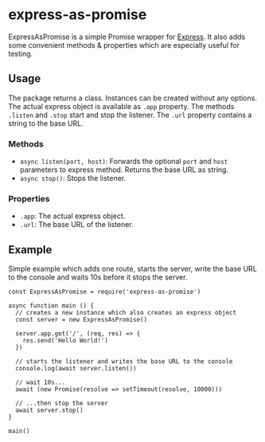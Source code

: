# express-as-promise

ExpressAsPromise is a simple Promise wrapper for [Express](http://expressjs.com/).
It also adds some convenient methods & properties which are especially useful for testing.

## Usage

The package returns a class.
Instances can be created without any options.
The actual express object is available as `.app` property.
The methods `.listen` and `.stop` start and stop the listener.
The `.url` property contains a string to the base URL.

### Methods

- `async listen(port, host)`: Forwards the optional `port` and `host` parameters to express method.
  Returns the base URL as string.
- `async stop()`: Stops the listener. 

### Properties 

- `.app`: The actual express object.
- `.url`: The base URL of the listener.

## Example

Simple example which adds one route, starts the server, write the base URL to the console and waits 10s before it stops the server. 

```
const ExpressAsPromise = require('express-as-promise')

async function main () {
  // creates a new instance which also creates an express object
  const server = new ExpressAsPromise()

  server.app.get('/', (req, res) => {
    res.send('Hello World!')
  })

  // starts the listener and writes the base URL to the console
  console.log(await server.listen())

  // wait 10s...
  await (new Promise(resolve => setTimeout(resolve, 10000)))

  // ...then stop the server
  await server.stop()
}

main()

```
